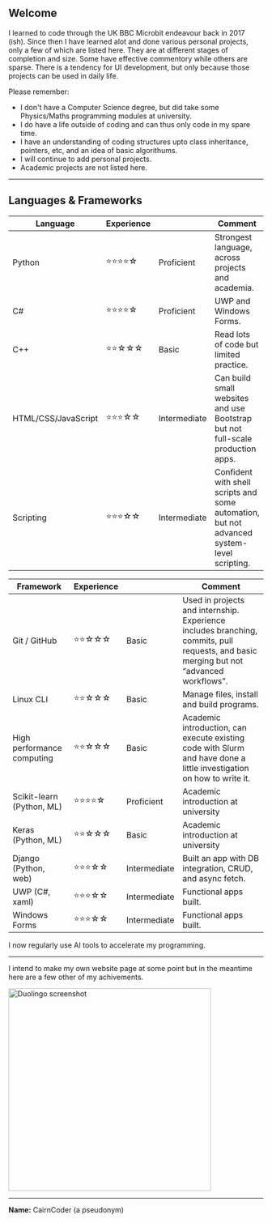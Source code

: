 ## Welcome

I learned to code through the UK BBC Microbit endeavour back in 2017 (ish). Since then I have learned alot and done various personal projects, only a few of which are listed here. They are at different stages of completion and size. Some have effective commentory while others are sparse. There is a tendency for UI development, but only because those projects can be used in daily life.

Please remember:
- I don't have a Computer Science degree, but did take some Physics/Maths programming modules at university.
- I do have a life outside of coding and can thus only code in my spare time.
- I have an understanding of coding structures upto class inheritance, pointers, etc, and an idea of basic algorithums.
- I will continue to add personal projects.
- Academic projects are not listed here.

---

## Languages & Frameworks

| Language | Experience || Comment |
|---------|---------|---------|---------|
| Python              | ⭐⭐⭐⭐☆ | Proficient   | Strongest language, across projects and academia. |
| C#                  | ⭐⭐⭐⭐☆ | Proficient   | UWP and Windows Forms. |
| C++                 | ⭐⭐☆☆☆   | Basic        | Read lots of code but limited practice. |
| HTML/CSS/JavaScript | ⭐⭐⭐☆☆  | Intermediate | Can build small websites and use Bootstrap but not full-scale production apps. |
| Scripting           | ⭐⭐⭐☆☆  | Intermediate | Confident with shell scripts and some automation, but not advanced system-level scripting. |

| Framework | Experience || Comment |
|---------|---------|---------|---------|
| Git / GitHub              | ⭐⭐☆☆☆  | Basic        | Used in projects and internship. Experience includes branching, commits, pull requests, and basic merging but not “advanced workflows”. |
| Linux CLI                 | ⭐⭐☆☆☆  | Basic        | Manage files, install and build programs. |
| High performance computing | ⭐⭐☆☆☆  | Basic        | Academic introduction, can execute existing code with Slurm and have done a little investigation on how to write it. |
| Scikit-learn (Python, ML) | ⭐⭐⭐⭐☆ | Proficient  | Academic introduction at university |
| Keras (Python, ML)        | ⭐⭐☆☆☆  | Basic        | Academic introduction at university |
| Django (Python, web)      | ⭐⭐⭐☆☆ | Intermediate | Built an app with DB integration, CRUD, and async fetch. |
| UWP (C#, xaml)            | ⭐⭐⭐☆☆ | Intermediate | Functional apps built. |
| Windows Forms             | ⭐⭐⭐☆☆ | Intermediate | Functional apps built.|

I now regularly use AI tools to accelerate my programming.

---

I intend to make my own website page at some point but in the meantime here are a few other of my achivements.

<img src="https://github.com/user-attachments/assets/52a97a26-eaae-4a3a-9b7d-b5be21f4be0d"
     alt="Duolingo screenshot"
     height="400">
     
---

**Name:** CairnCoder (a pseudonym)

